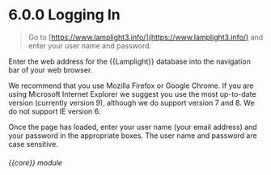 # 6.0.0    Logging In

> Go to [https://www.lamplight3.info/](https://www.lamplight3.info/) and enter your user name and password. 

Enter the web address for the {{Lamplight}} database into the navigation bar of your web browser. 

We recommend that you use Mozilla Firefox or Google Chrome. If you are using Microsoft Internet Explorer we suggest you use the most up-to-date version (currently version 9), although we do support version 7 and 8. We do not support IE version 6.

Once the page has loaded, enter your user name (your email address) and your password in the appropriate boxes. The user name and password are case sensitive. 

###### {{core}} module

